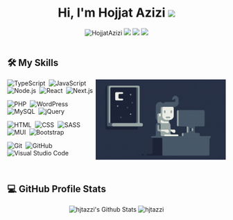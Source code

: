<h1 align="center">Hi, I'm Hojjat Azizi <img src="https://media.giphy.com/media/hvRJCLFzcasrR4ia7z/giphy.gif" width="35"></h1>


<div align="center">
  <img src="https://komarev.com/ghpvc/?username=hjtazzi&label=ProfileViews&color=fd428e&style=flat" alt="HojjatAzizi" />
  <img src="https://img.shields.io/badge/Age-22-fd428e" />
  <img src="https://img.shields.io/badge/Focus-FullStackWebDeveloper-fd428e" />
  <img src="https://img.shields.io/badge/Lives-Tehran-fd428e" />
</div>

<br/>

## 🛠️ My Skills

<img alt="Night Coding" src="https://raw.githubusercontent.com/AVS1508/AVS1508/master/assets/Night-Coding.gif" align="right"/>

![TypeScript](https://img.shields.io/badge/-TypeScript-05122A?style=flat&logo=typescript)&nbsp;
![JavaScript](https://img.shields.io/badge/-JavaScript-05122A?style=flat&logo=javascript)&nbsp;
![Node.js](https://img.shields.io/badge/-Node.js-05122A?style=flat&logo=node.js)&nbsp;
![React](https://img.shields.io/badge/-React-05122A?style=flat&logo=react)&nbsp;
![Next.js](https://img.shields.io/badge/-Next.js-05122A?style=flat&logo=next.js)&nbsp;

![PHP](https://img.shields.io/badge/-PHP-05122A?style=flat&logo=php)&nbsp;
![WordPress](https://img.shields.io/badge/-WordPress-05122A?style=flat&logo=WordPress&logoColor=117ac9)&nbsp;
![MySQL](https://img.shields.io/badge/-MySQL-05122A?style=flat&logo=mysql&logoColor=white)&nbsp;
![jQuery](https://img.shields.io/badge/-jquery-05122A?style=flat&logo=jquery&logoColor=0769ad)&nbsp;

![HTML](https://img.shields.io/badge/-HTML-05122A?style=flat&logo=HTML5)&nbsp;
![CSS](https://img.shields.io/badge/-CSS-05122A?style=flat&logo=CSS3&logoColor=1572B6)&nbsp;
![SASS](https://img.shields.io/badge/-SASS-05122A?style=flat&logo=SASS)&nbsp;
![MUI](https://img.shields.io/badge/-MUI-05122A?style=flat&logo=MUI&logoColor=0081cb)&nbsp;
![Bootstrap](https://img.shields.io/badge/-Bootstrap-05122A?style=flat&logo=bootstrap&logoColor=7431f9)&nbsp;

![Git](https://img.shields.io/badge/-Git-05122A?style=flat&logo=git)&nbsp;
![GitHub](https://img.shields.io/badge/-GitHub-05122A?style=flat&logo=github)&nbsp;
![Visual Studio Code](https://img.shields.io/badge/-Visual%20Studio%20Code-05122A?style=flat&logo=visual-studio-code&logoColor=007ACC)&nbsp;

<br/>

## 💻 GitHub Profile Stats

<p align="center">
  <img alt="hjtazzi's Github Stats" src="https://github-readme-stats.vercel.app/api?username=hjtazzi&show_icons=true&count_private=true&theme=radical" height="192px"/>
  <img src="https://github-readme-stats.vercel.app/api/top-langs?username=hjtazzi&langs_count=10&show_icons=true&locale=en&layout=compact&theme=radical" alt="hjtazzi" height="192px"/>
</p>
